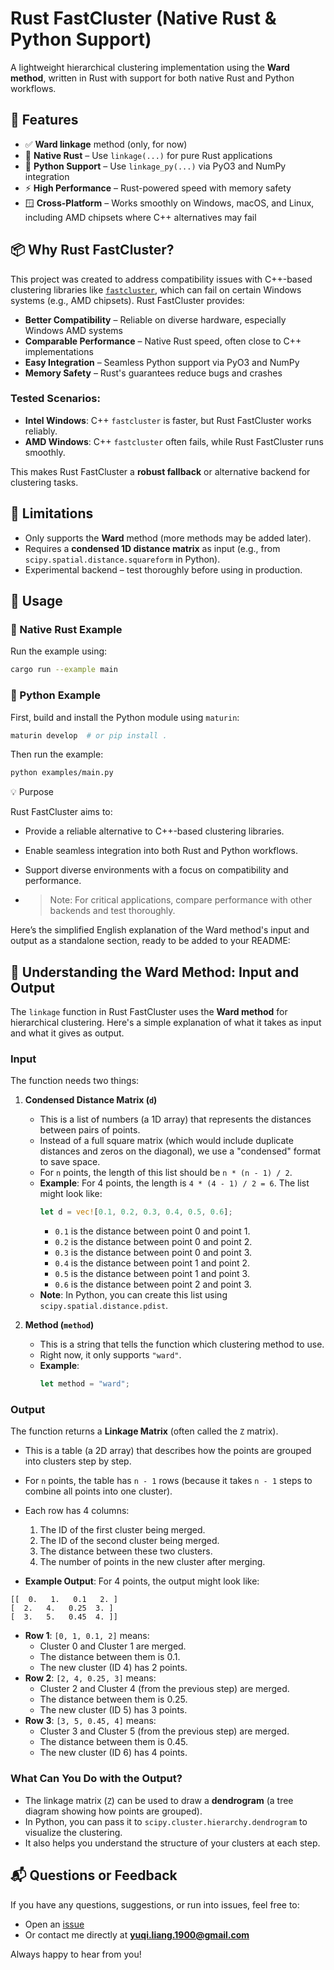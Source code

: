 # Rust FastCluster (Native Rust & Python Support)

A lightweight hierarchical clustering implementation using the **Ward method**, written in Rust with support for both native Rust and Python workflows.

## 🔧 Features

- ✅ **Ward linkage** method (only, for now)
- 🦀 **Native Rust** – Use `linkage(...)` for pure Rust applications
- 🐍 **Python Support** – Use `linkage_py(...)` via PyO3 and NumPy integration
- ⚡ **High Performance** – Rust-powered speed with memory safety
- 🪟 **Cross-Platform** – Works smoothly on Windows, macOS, and Linux, including AMD chipsets where C++ alternatives may fail

## 📦 Why Rust FastCluster?

This project was created to address compatibility issues with C++-based clustering libraries like [`fastcluster`](https://danifold.net/fastcluster.html), which can fail on certain Windows systems (e.g., AMD chipsets). Rust FastCluster provides:

- **Better Compatibility** – Reliable on diverse hardware, especially Windows AMD systems
- **Comparable Performance** – Native Rust speed, often close to C++ implementations
- **Easy Integration** – Seamless Python support via PyO3 and NumPy
- **Memory Safety** – Rust's guarantees reduce bugs and crashes

### Tested Scenarios:
- **Intel Windows**: C++ `fastcluster` is faster, but Rust FastCluster works reliably.
- **AMD Windows**: C++ `fastcluster` often fails, while Rust FastCluster runs smoothly.

This makes Rust FastCluster a **robust fallback** or alternative backend for clustering tasks.

## 🚧 Limitations

- Only supports the **Ward** method (more methods may be added later).
- Requires a **condensed 1D distance matrix** as input (e.g., from `scipy.spatial.distance.squareform` in Python).
- Experimental backend – test thoroughly before using in production.

## 📁 Usage

### 🦀 Native Rust Example

Run the example using:


```bash
cargo run --example main
```

### 🐍 Python Example

First, build and install the Python module using `maturin`:

```bash
maturin develop  # or pip install .
```

Then run the example:

```bash
python examples/main.py
```

💡 Purpose

Rust FastCluster aims to:

* Provide a reliable alternative to C++-based clustering libraries.
* Enable seamless integration into both Rust and Python workflows.
* Support diverse environments with a focus on compatibility and performance.

* > Note: For critical applications, compare performance with other backends and test thoroughly.


Here’s the simplified English explanation of the Ward method's input and output as a standalone section, ready to be added to your README:

## 🧠 Understanding the Ward Method: Input and Output

The `linkage` function in Rust FastCluster uses the **Ward method** for hierarchical clustering. Here's a simple explanation of what it takes as input and what it gives as output.

### Input
The function needs two things:

1. **Condensed Distance Matrix (`d`)**  
   - This is a list of numbers (a 1D array) that represents the distances between pairs of points.  
   - Instead of a full square matrix (which would include duplicate distances and zeros on the diagonal), we use a "condensed" format to save space.  
   - For `n` points, the length of this list should be `n * (n - 1) / 2`.  
   - **Example**: For 4 points, the length is `4 * (4 - 1) / 2 = 6`. The list might look like:  
     ```rust
     let d = vec![0.1, 0.2, 0.3, 0.4, 0.5, 0.6];
     ```
     - `0.1` is the distance between point 0 and point 1.
     - `0.2` is the distance between point 0 and point 2.
     - `0.3` is the distance between point 0 and point 3.
     - `0.4` is the distance between point 1 and point 2.
     - `0.5` is the distance between point 1 and point 3.
     - `0.6` is the distance between point 2 and point 3.  
   - **Note**: In Python, you can create this list using `scipy.spatial.distance.pdist`.

2. **Method (`method`)**  
   - This is a string that tells the function which clustering method to use.  
   - Right now, it only supports `"ward"`.  
   - **Example**:  
     ```rust
     let method = "ward";
     ```

### Output

The function returns a **Linkage Matrix** (often called the `Z` matrix).  

- This is a table (a 2D array) that describes how the points are grouped into clusters step by step.  
- For `n` points, the table has `n - 1` rows (because it takes `n - 1` steps to combine all points into one cluster).  
- Each row has 4 columns:  
  1. The ID of the first cluster being merged.  
  2. The ID of the second cluster being merged.  
  3. The distance between these two clusters.  
  4. The number of points in the new cluster after merging.  

- **Example Output**: For 4 points, the output might look like:  
```
[[  0.   1.   0.1   2. ]
[  2.   4.   0.25  3. ]
[  3.   5.   0.45  4. ]]
```
  - **Row 1**: `[0, 1, 0.1, 2]` means:  
    - Cluster 0 and Cluster 1 are merged.  
    - The distance between them is 0.1.  
    - The new cluster (ID 4) has 2 points.  
  - **Row 2**: `[2, 4, 0.25, 3]` means:  
    - Cluster 2 and Cluster 4 (from the previous step) are merged.  
    - The distance between them is 0.25.  
    - The new cluster (ID 5) has 3 points.  
  - **Row 3**: `[3, 5, 0.45, 4]` means:  
    - Cluster 3 and Cluster 5 (from the previous step) are merged.  
    - The distance between them is 0.45.  
    - The new cluster (ID 6) has 4 points.  

### What Can You Do with the Output?
- The linkage matrix (`Z`) can be used to draw a **dendrogram** (a tree diagram showing how points are grouped).  
- In Python, you can pass it to `scipy.cluster.hierarchy.dendrogram` to visualize the clustering.  
- It also helps you understand the structure of your clusters at each step.

## 📬 Questions or Feedback

If you have any questions, suggestions, or run into issues, feel free to:

- Open an [issue]([https://github.com/your-repo-link/issues](https://github.com/yuqi-liang-qiqi/rust-fast-cluster/issues))
- Or contact me directly at **yuqi.liang.1900@gmail.com**

Always happy to hear from you!

